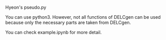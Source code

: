 Hyeon's pseudo.py

You can use python3.
However, not all functions of DELCgen can be used because only the necessary parts are taken from DELCgen.

You can check example.ipynb for more detail.

